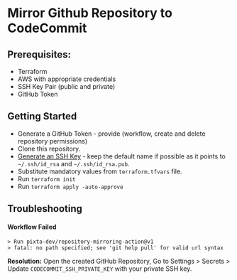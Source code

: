 # Mirror Github Repository to CodeCommit

## Prerequisites:
- Terraform 
- AWS with appropriate credentials
- SSH Key Pair (public and private)
- GitHub Token

## Getting Started
- Generate a GitHub Token - provide (workflow, create and delete repository permissions)
- Clone this repository.
- [Generate an SSH Key](https://docs.gitlab.com/ee/ssh/#generate-an-ssh-key-pair) - keep the default name if possible as it points to `~/.ssh/id_rsa` and `~/.ssh/id_rsa.pub`.
- Substitute mandatory values from `terraform.tfvars` file.
- Run `terraform init`
- Run `terraform apply -auto-approve`

## Troubleshooting
#### Workflow Failed
```
> Run pixta-dev/repository-mirroring-action@v1
> fatal: no path specified; see 'git help pull' for valid url syntax
```

__Resolution:__ Open the created GitHub Repository, Go to Settings > Secrets > Update `CODECOMMIT_SSH_PRIVATE_KEY` with your private SSH key. 